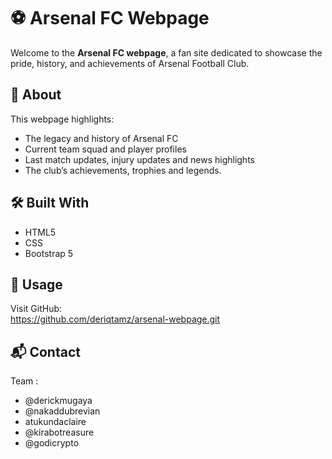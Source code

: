 # ⚽ Arsenal FC Webpage

Welcome to the **Arsenal FC webpage**, a fan site dedicated to showcase the pride, history, and achievements of Arsenal Football Club.

## 📖 About

This webpage highlights:

- The legacy and history of Arsenal FC  
- Current team squad and player profiles  
- Last match updates, injury updates and news highlights  
- The club’s achievements, trophies and legends.

## 🛠️ Built With

- HTML5  
- CSS  
- Bootstrap 5  

## 🚀 Usage

Visit  GitHub:  
https://github.com/deriqtamz/arsenal-webpage.git

## 📬 Contact

Team :  
- @derickmugaya  
- @nakaddubrevian  
- atukundaclaire  
- @kirabotreasure  
- @godicrypto
